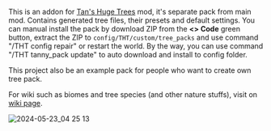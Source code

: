 This is an addon for [Tan's Huge Trees](https://legacy.curseforge.com/minecraft/mc-mods/tan-huge-trees) mod, it's separate pack from main mod. Contains generated tree files, their presets and default settings. You can manual install the pack by download ZIP from the **<> Code** green button, extract the ZIP to `config/THT/custom/tree_packs` and use command "/THT config repair" or restart the world. By the way, you can use command "/THT tanny_pack update" to auto download and install to config folder.

This project also be an example pack for people who want to create own tree pack.

For wiki such as biomes and tree species (and other nature stuffs), visit on [wiki page](https://github.com/TannyJungMC/THT-tree_pack/wiki).

![2024-05-23_04 25 13](https://github.com/TannyJungMC/THT-tree_pack/assets/42003724/1c86e926-bf8a-4526-ab8a-d8596edfaaba)
